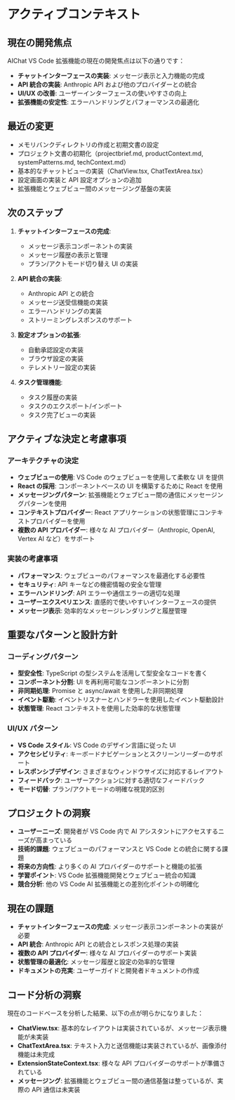 # アクティブコンテキスト

## 現在の開発焦点

AIChat VS Code 拡張機能の現在の開発焦点は以下の通りです：

-   **チャットインターフェースの実装**: メッセージ表示と入力機能の完成
-   **API 統合の実装**: Anthropic API および他のプロバイダーとの統合
-   **UI/UX の改善**: ユーザーインターフェースの使いやすさの向上
-   **拡張機能の安定性**: エラーハンドリングとパフォーマンスの最適化

## 最近の変更

-   メモリバンクディレクトリの作成と初期文書の設定
-   プロジェクト文書の初期化（projectbrief.md, productContext.md, systemPatterns.md, techContext.md）
-   基本的なチャットビューの実装（ChatView.tsx, ChatTextArea.tsx）
-   設定画面の実装と API 設定オプションの追加
-   拡張機能とウェブビュー間のメッセージング基盤の実装

## 次のステップ

1. **チャットインターフェースの完成**:

    - メッセージ表示コンポーネントの実装
    - メッセージ履歴の表示と管理
    - プラン/アクトモード切り替え UI の実装

2. **API 統合の実装**:

    - Anthropic API との統合
    - メッセージ送受信機能の実装
    - エラーハンドリングの実装
    - ストリーミングレスポンスのサポート

3. **設定オプションの拡張**:

    - 自動承認設定の実装
    - ブラウザ設定の実装
    - テレメトリー設定の実装

4. **タスク管理機能**:
    - タスク履歴の実装
    - タスクのエクスポート/インポート
    - タスク完了ビューの実装

## アクティブな決定と考慮事項

### アーキテクチャの決定

-   **ウェブビューの使用**: VS Code のウェブビューを使用して柔軟な UI を提供
-   **React の採用**: コンポーネントベースの UI を構築するために React を使用
-   **メッセージングパターン**: 拡張機能とウェブビュー間の通信にメッセージングパターンを使用
-   **コンテキストプロバイダー**: React アプリケーションの状態管理にコンテキストプロバイダーを使用
-   **複数の API プロバイダー**: 様々な AI プロバイダー（Anthropic, OpenAI, Vertex AI など）をサポート

### 実装の考慮事項

-   **パフォーマンス**: ウェブビューのパフォーマンスを最適化する必要性
-   **セキュリティ**: API キーなどの機密情報の安全な管理
-   **エラーハンドリング**: API エラーや通信エラーの適切な処理
-   **ユーザーエクスペリエンス**: 直感的で使いやすいインターフェースの提供
-   **メッセージ表示**: 効率的なメッセージレンダリングと履歴管理

## 重要なパターンと設計方針

### コーディングパターン

-   **型安全性**: TypeScript の型システムを活用して型安全なコードを書く
-   **コンポーネント分割**: UI を再利用可能なコンポーネントに分割
-   **非同期処理**: Promise と async/await を使用した非同期処理
-   **イベント駆動**: イベントリスナーとハンドラーを使用したイベント駆動設計
-   **状態管理**: React コンテキストを使用した効率的な状態管理

### UI/UX パターン

-   **VS Code スタイル**: VS Code のデザイン言語に従った UI
-   **アクセシビリティ**: キーボードナビゲーションとスクリーンリーダーのサポート
-   **レスポンシブデザイン**: さまざまなウィンドウサイズに対応するレイアウト
-   **フィードバック**: ユーザーアクションに対する適切なフィードバック
-   **モード切替**: プラン/アクトモードの明確な視覚的区別

## プロジェクトの洞察

-   **ユーザーニーズ**: 開発者が VS Code 内で AI アシスタントにアクセスするニーズが高まっている
-   **技術的課題**: ウェブビューのパフォーマンスと VS Code との統合に関する課題
-   **将来の方向性**: より多くの AI プロバイダーのサポートと機能の拡張
-   **学習ポイント**: VS Code 拡張機能開発とウェブビュー統合の知識
-   **競合分析**: 他の VS Code AI 拡張機能との差別化ポイントの明確化

## 現在の課題

-   **チャットインターフェースの完成**: メッセージ表示コンポーネントの実装が必要
-   **API 統合**: Anthropic API との統合とレスポンス処理の実装
-   **複数の API プロバイダー**: 様々な AI プロバイダーのサポート実装
-   **状態管理の最適化**: メッセージ履歴と設定の効率的な管理
-   **ドキュメントの充実**: ユーザーガイドと開発者ドキュメントの作成

## コード分析の洞察

現在のコードベースを分析した結果、以下の点が明らかになりました：

-   **ChatView.tsx**: 基本的なレイアウトは実装されているが、メッセージ表示機能が未実装
-   **ChatTextArea.tsx**: テキスト入力と送信機能は実装されているが、画像添付機能は未完成
-   **ExtensionStateContext.tsx**: 様々な API プロバイダーのサポートが準備されている
-   **メッセージング**: 拡張機能とウェブビュー間の通信基盤は整っているが、実際の API 通信は未実装
